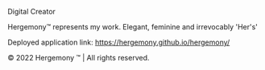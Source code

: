 Digital Creator

Hergemony™️ represents my work. 
Elegant, feminine and irrevocably 'Her's'

Deployed application link:
https://hergemony.github.io/hergemony/


©️ 2022 Hergemony ™️  | All rights reserved.
